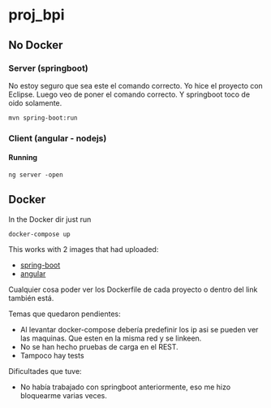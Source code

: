 # proj_bpi

## No Docker

### Server (springboot)

No estoy seguro que sea este el comando correcto. Yo hice el proyecto con Eclipse. Luego veo de poner el comando correcto. Y springboot toco de oido solamente.

```mvn spring-boot:run``` 

### Client (angular - nodejs)

#### Running 

```ng server -open```

## Docker

In the Docker dir just run 

```docker-compose up```

This works with 2 images that had uploaded:

 - [spring-boot](https://hub.docker.com/repository/docker/fhofman/bpi-springboot)
 - [angular](https://hub.docker.com/repository/docker/fhofman/bpi-angular)
 
 Cualquier cosa poder ver los Dockerfile de cada proyecto o dentro del link también está.

Temas que quedaron pendientes:
- Al levantar docker-compose debería predefinir los ip asi se pueden ver las maquinas. Que esten en la misma red y se linkeen. 
- No se han hecho pruebas de carga en el REST. 
- Tampoco hay tests

Dificultades que tuve: 
- No había trabajado con springboot anteriormente, eso me hizo bloquearme varias veces.

